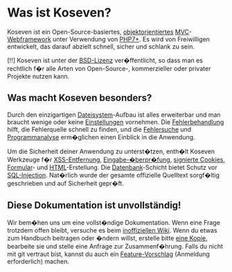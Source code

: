 # Was ist Koseven?

Koseven ist ein Open-Source-basiertes, [objektorientiertes](http://de.wikipedia.org/wiki/Objektorientierte_Programmierung) [MVC](http://de.wikipedia.org/wiki/Model_View_Controller "Model View Controller")-[Webframework](http://de.wikipedia.org/wiki/Web_Application_Framework) unter Verwendung von [PHP7+](http://php.net/manual/de/intro-whatis "PHP Hypertext Preprocessor"). Es wird von Freiwilligen entwickelt, das darauf abzielt schnell, sicher und schlank zu sein.

[!!] Koseven ist unter der [BSD-Lizenz](http://koseven.ga/license) ver�ffentlicht, so dass man es rechtlich f�r alle Arten von Open-Source-, kommerzieller oder privater Projekte nutzen kann.

## Was macht Koseven besonders?

Durch den einzigartigen [Dateisystem](about.filesystem)-Aufbau ist alles erweiterbar und man braucht wenige oder keine [Einstellungen](about.configuration) vornehmen. Die [Fehlerbehandlung](debugging.errors) hilft, die Fehlerquelle schnell zu finden, und die [Fehlersuche](debugging) und [Programmanalyse](debugging.profiling) erm�glichen einen Einblick in die Anwendung.

Um die Sicherheit deiner Anwendung zu unterst�tzen, enth�lt Koseven Werkzeuge f�r [XSS-Entfernung](security.xss), [Eingabe-�berpr�fung](security.validation), [signierte Cookies](security.cookies), [Formular](security.forms)- und [HTML](security.html)-Erstellung. Die [Datenbank](security.database)-Schicht bietet Schutz vor [SQL-Injection](http://de.wikipedia.org/wiki/SQL-Injection). Nat�rlich wurde der gesamte offizielle Quelltext sorgf�ltig geschrieben und auf Sicherheit gepr�ft.

## Diese Dokumentation ist unvollständig!

Wir bem�hen uns um eine vollst�ndige Dokumentation. Wenn eine Frage trotzdem offen bleibt, versuche es beim [inoffiziellen Wiki](http://kerkness.ca/wiki/doku.php). Wenn du etwas zum Handbuch beitragen oder �ndern willst, erstelle bitte [eine Kopie](http://github.com/koseven/userguide), bearbeite sie und stelle eine Anfrage zur Zusammenf�hrung. Falls du nicht mit git vertraut bist, kannst du auch ein [Feature-Vorschlag](http://dev.koseven.ga/projects/ko73/issues) (Anmeldung erforderlich) machen.

